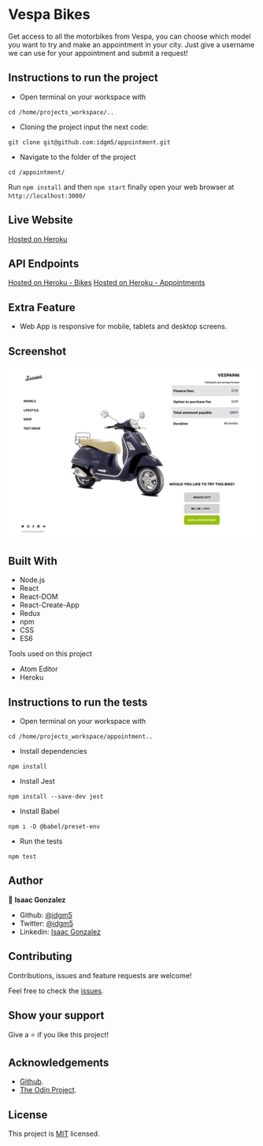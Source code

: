 # Vespa Bikes
Get access to all the motorbikes from Vespa, you can choose which model you want to try and make an appointment in your city. Just give a username we can use for your appointment and submit a request!

## Instructions to run the project

+ Open terminal on your workspace with
```
cd /home/projects_workspace/..
```
+ Cloning the project input the next code:
```
git clone git@github.com:idgm5/appointment.git
```
+ Navigate to the folder of the project
```
cd /appointment/
```
Run  `npm install` and then `npm start` finally open your web browser at `http://localhost:3000/`

## Live Website

[Hosted on Heroku](https://vespa-reactjs.herokuapp.com/)

## API Endpoints

[Hosted on Heroku - Bikes](https://vespa-backend.herokuapp.com/api/v1/bikes)
[Hosted on Heroku - Appointments](https://vespa-backend.herokuapp.com/api/v1/appointments)

## Extra Feature
- Web App is responsive for mobile, tablets and desktop screens.

## Screenshot
![image](web_app.png)

## Built With

* Node.js
* React
* React-DOM
* React-Create-App
* Redux
* npm
* CSS
* ES6

Tools used on this project

- Atom Editor
- Heroku

## Instructions to run the tests

- Open terminal on your workspace with

```
cd /home/projects_workspace/appointment..
```

- Install dependencies

```
npm install
```

- Install Jest

```
npm install --save-dev jest
```

- Install Babel

```
npm i -D @babel/preset-env
```

- Run the tests

```
npm test
```

## Author

👤 **Isaac Gonzalez**

- Github: [@idgm5](https://github.com/idgm5)
- Twitter: [@idgm5](https://twitter.com/idgm5)
- Linkedin: [Isaac Gonzalez](https://www.linkedin.com/in/isaacmunguia)

## Contributing

Contributions, issues and feature requests are welcome!

Feel free to check the [issues](https://github.com/idgm5/catalogue/issues).

## Show your support

Give a ⭐️ if you like this project!

## Acknowledgements

+ [Github](http://github.com/).
+ [The Odin Project](theodinproject.com/).

## License

This project is [MIT](lic.url) licensed.

